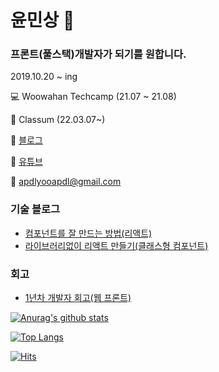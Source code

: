 # 윤민상 👋

### 프론트(풀스택)개발자가 되기를 원합니다.

2019.10.20 ~ ing 

💻 Woowahan Techcamp (21.07 ~ 21.08)

🏢 Classum (22.03.07~)

📃 [블로그](https://ms3864.tistory.com/)

📃 [유튜브](https://www.youtube.com/channel/UC5xQ2M7Ux_RNQmVU3ucim5w)

💬 apdlyooapdl@gmail.com

### 기술 블로그

- [컴포넌트를 잘 만드는 방법(리액트)](https://ms3864.tistory.com/433)
- [라이브러리없이 리액트 만들기(클래스형 컴포넌트)](https://ms3864.tistory.com/435)

### 회고

- [1년차 개발자 회고(웹 프론트)](https://ms3864.tistory.com/458)

[![Anurag's github stats](https://github-readme-stats.vercel.app/api?username=yoonminsang)](https://github.com/anuraghazra/github-readme-stats)

[![Top Langs](https://github-readme-stats.vercel.app/api/top-langs/?username=yoonminsang&layout=compact&langs_count=8)](https://github.com/anuraghazra/github-readme-stats)

[![Hits](https://hits.seeyoufarm.com/api/count/incr/badge.svg?url=https%3A%2F%2Fgithub.com%2Fyoonminsang&count_bg=%2379C83D&title_bg=%23555555&icon=&icon_color=%23E7E7E7&title=hits&edge_flat=false)](https://hits.seeyoufarm.com)

<!--
**yoonminsang/yoonminsang** is a ✨ _special_ ✨ repository because its `README.md` (this file) appears on your GitHub profile.

Here are some ideas to get you started:

- 🔭 I’m currently working on ...
- 🌱 I’m currently learning ...
- 👯 I’m looking to collaborate on ...
- 🤔 I’m looking for help with ...
- 💬 Ask me about ...
- 📫 How to reach me: ...
- 😄 Pronouns: ...
- ⚡ Fun fact: ...
-->
